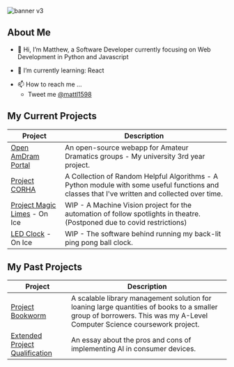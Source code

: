 ![banner v3](https://user-images.githubusercontent.com/37371392/209823070-635900bf-de9e-4a72-b4dc-27569cf4ae2c.png)

## About Me

- 👋 Hi, I’m Matthew, a Software Developer currently focusing on Web Development in Python and Javascript 
<!--- - 👀 I’m interested in ...--->
- 🌱 I’m currently learning: React
<!--- - 💞️ I’m looking to collaborate on ...--->
- 📫 How to reach me ...
	* Tweet me [@mattl1598](https://twitter.com/mattl1598)

## My Current Projects
 Project | Description
 --- | --- 
[Open AmDram Portal](https://github.com/mattl1598/open-amdram-portal) | An open-source webapp for Amateur Dramatics groups - My university 3rd year project.
[Project CORHA](https://github.com/mattl1598/project-corha) | A Collection of Random Helpful Algorithms - A Python module with some useful functions and classes that I've written and collected over time.
[Project Magic Limes](https://github.com/mattl1598/project-magic-limes) - On Ice | WIP - A Machine Vision project for the automation of follow spotlights in theatre. (Postponed due to covid restrictions)
[LED Clock](https://github.com/mattl1598/led-clock) - On Ice | WIP - The software behind running my back-lit ping pong ball clock.


## My Past Projects

 Project | Description
 --- | --- 
[Project Bookworm](https://github.com/mattl1598/Project-Bookworm) | A scalable library management solution for loaning large quantities of books to a smaller group of borrowers. This was my A-Level Computer Science coursework project.
[Extended Project Qualification](https://github.com/mattl1598/EPQ) | An essay about the pros and cons of implementing AI in consumer devices.
<!---
mattl1598/mattl1598 is a ✨ special ✨ repository because its `README.md` (this file) appears on your GitHub profile.
You can click the Preview link to take a look at your changes.
--->
